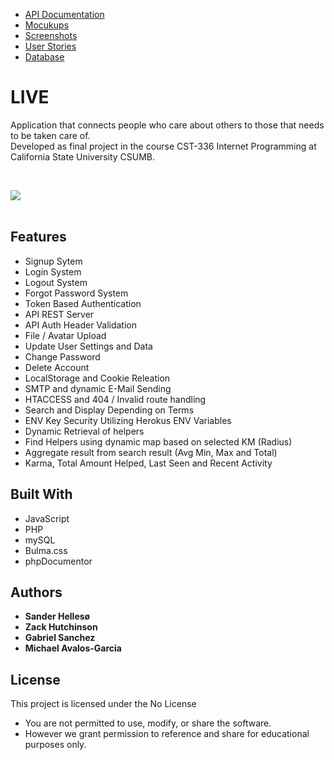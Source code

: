 <ul>
<li><a href ="https://demoliveapp.herokuapp.com/docs/api/" target="_blank">API Documentation</a></li>
<li><a href ="https://github.com/sanderhelleso/live/blob/master/mockups/README.md" target="_blank">Mocukups</a></li>
<li><a href ="https://github.com/sanderhelleso/live/blob/master/screenshots/README.md" target="_blank">Screenshots</a></li>
<li><a href ="https://github.com/sanderhelleso/live/blob/master/mockups/Live%252FUserstroy.pdf" target="_blank">User Stories</a></li>
<li><a href ="https://github.com/sanderhelleso/live/blob/master/database/README.md" target="_blank">Database</a></li>
</ul>

# LIVE

Application that connects people who care about others to those that needs to be taken care of.<br>
Developed as final project in the course CST-336 Internet Programming at California State University CSUMB.
<br>

<br>

<img src="https://github.com/sanderhelleso/live/blob/master/public/img/readme/preview.gif"></img>
<br>
<br>


## Features
* Signup Sytem
* Login System
* Logout System
* Forgot Password System
* Token Based Authentication
* API REST Server
* API Auth Header Validation
* File / Avatar Upload
* Update User Settings and Data
* Change Password
* Delete Account
* LocalStorage and Cookie Releation
* SMTP and dynamic E-Mail Sending
* HTACCESS and 404 / Invalid route handling
* Search and Display Depending on Terms
* ENV Key Security Utilizing Herokus ENV Variables
* Dynamic Retrieval of helpers
* Find Helpers using dynamic map based on selected KM (Radius)
* Aggregate result from search result (Avg Min, Max and Total)
* Karma, Total Amount Helped, Last Seen and Recent Activity


## Built With

* JavaScript
* PHP
* mySQL
* Bulma.css
* phpDocumentor

## Authors

* **Sander Hellesø**
* **Zack Hutchinson**
* **Gabriel Sanchez**
* **Michael Avalos-Garcia**

## License

This project is licensed under the No License
 * You are not permitted to use, modify, or share the software. 
 * However we grant permission to reference and share for educational purposes only.
